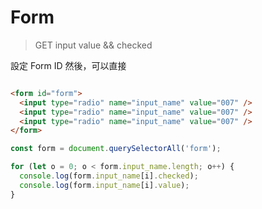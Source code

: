 
# Form 

> GET input value && checked

設定 Form ID 然後，可以直接

```html

<form id="form">
  <input type="radio" name="input_name" value="007" />
  <input type="radio" name="input_name" value="007" />
  <input type="radio" name="input_name" value="007" />
</form>
```

```js
const form = document.querySelectorAll('form');

for (let o = 0; o < form.input_name.length; o++) {
  console.log(form.input_name[i].checked);
  console.log(form.input_name[i].value);
}

```